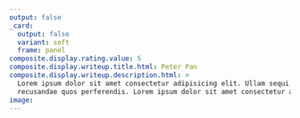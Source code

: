 ```yaml
---
output: false
_card:
  output: false
  variant: soft
  frame: panel
composite.display.rating.value: 5
composite.display.writeup.title.html: Peter Pan
composite.display.writeup.description.html: >
  Lorem ipsum dolor sit amet consectetur adipisicing elit. Ullam sequi
  recusandae quos perferendis. Lorem ipsum dolor sit amet consectetur adipisicing elit.
image:
---
```

